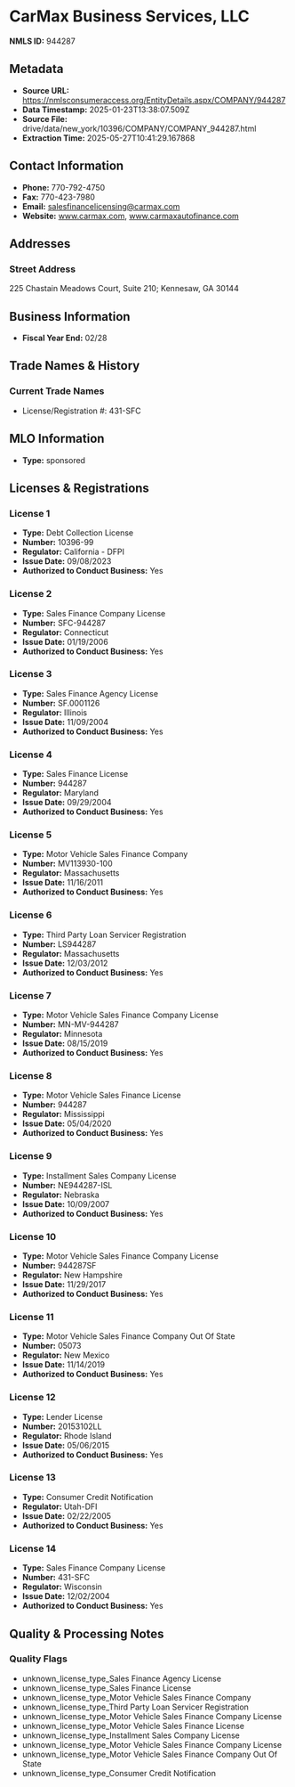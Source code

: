# CarMax Business Services, LLC

**NMLS ID:** 944287

## Metadata
- **Source URL:** https://nmlsconsumeraccess.org/EntityDetails.aspx/COMPANY/944287
- **Data Timestamp:** 2025-01-23T13:38:07.509Z
- **Source File:** drive/data/new_york/10396/COMPANY/COMPANY_944287.html
- **Extraction Time:** 2025-05-27T10:41:29.167868

## Contact Information
- **Phone:** 770-792-4750
- **Fax:** 770-423-7980
- **Email:** salesfinancelicensing@carmax.com
- **Website:** www.carmax.com, www.carmaxautofinance.com

## Addresses
### Street Address
225 Chastain Meadows Court, Suite 210; Kennesaw, GA 30144

## Business Information
- **Fiscal Year End:** 02/28

## Trade Names & History
### Current Trade Names
- License/Registration #: 431-SFC

## MLO Information
- **Type:** sponsored

## Licenses & Registrations

### License 1
- **Type:** Debt Collection License
- **Number:** 10396-99
- **Regulator:** California - DFPI
- **Issue Date:** 09/08/2023
- **Authorized to Conduct Business:** Yes

### License 2
- **Type:** Sales Finance Company License
- **Number:** SFC-944287
- **Regulator:** Connecticut
- **Issue Date:** 01/19/2006
- **Authorized to Conduct Business:** Yes

### License 3
- **Type:** Sales Finance Agency License
- **Number:** SF.0001126
- **Regulator:** Illinois
- **Issue Date:** 11/09/2004
- **Authorized to Conduct Business:** Yes

### License 4
- **Type:** Sales Finance License
- **Number:** 944287
- **Regulator:** Maryland
- **Issue Date:** 09/29/2004
- **Authorized to Conduct Business:** Yes

### License 5
- **Type:** Motor Vehicle Sales Finance Company
- **Number:** MV113930-100
- **Regulator:** Massachusetts
- **Issue Date:** 11/16/2011
- **Authorized to Conduct Business:** Yes

### License 6
- **Type:** Third Party Loan Servicer Registration
- **Number:** LS944287
- **Regulator:** Massachusetts
- **Issue Date:** 12/03/2012
- **Authorized to Conduct Business:** Yes

### License 7
- **Type:** Motor Vehicle Sales Finance Company License
- **Number:** MN-MV-944287
- **Regulator:** Minnesota
- **Issue Date:** 08/15/2019
- **Authorized to Conduct Business:** Yes

### License 8
- **Type:** Motor Vehicle Sales Finance License
- **Number:** 944287
- **Regulator:** Mississippi
- **Issue Date:** 05/04/2020
- **Authorized to Conduct Business:** Yes

### License 9
- **Type:** Installment Sales Company License
- **Number:** NE944287-ISL
- **Regulator:** Nebraska
- **Issue Date:** 10/09/2007
- **Authorized to Conduct Business:** Yes

### License 10
- **Type:** Motor Vehicle Sales Finance Company License
- **Number:** 944287SF
- **Regulator:** New Hampshire
- **Issue Date:** 11/29/2017
- **Authorized to Conduct Business:** Yes

### License 11
- **Type:** Motor Vehicle Sales Finance Company Out Of State
- **Number:** 05073
- **Regulator:** New Mexico
- **Issue Date:** 11/14/2019
- **Authorized to Conduct Business:** Yes

### License 12
- **Type:** Lender License
- **Number:** 20153102LL
- **Regulator:** Rhode Island
- **Issue Date:** 05/06/2015
- **Authorized to Conduct Business:** Yes

### License 13
- **Type:** Consumer Credit Notification
- **Regulator:** Utah-DFI
- **Issue Date:** 02/22/2005
- **Authorized to Conduct Business:** Yes

### License 14
- **Type:** Sales Finance Company License
- **Number:** 431-SFC
- **Regulator:** Wisconsin
- **Issue Date:** 12/02/2004
- **Authorized to Conduct Business:** Yes

## Quality & Processing Notes
### Quality Flags
- unknown_license_type_Sales Finance Agency License
- unknown_license_type_Sales Finance License
- unknown_license_type_Motor Vehicle Sales Finance Company
- unknown_license_type_Third Party Loan Servicer Registration
- unknown_license_type_Motor Vehicle Sales Finance Company License
- unknown_license_type_Motor Vehicle Sales Finance License
- unknown_license_type_Installment Sales Company License
- unknown_license_type_Motor Vehicle Sales Finance Company License
- unknown_license_type_Motor Vehicle Sales Finance Company Out Of State
- unknown_license_type_Consumer Credit Notification
